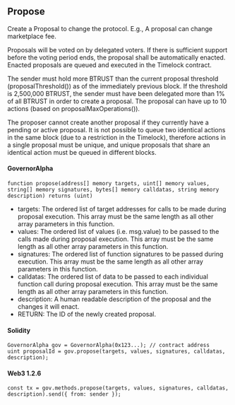 Propose
-------

Create a Proposal to change the protocol. E.g., A proposal can change marketplace fee.

Proposals will be voted on by delegated voters. If there is sufficient support before the voting period ends, the proposal shall be automatically enacted. Enacted proposals are queued and executed in the Timelock contract.

The sender must hold more BTRUST than the current proposal threshold (proposalThreshold()) as of the immediately previous block. If the threshold is 2,500,000 BTRUST, the sender must have been delegated more than 1% of all BTRUST in order to create a proposal. The proposal can have up to 10 actions (based on proposalMaxOperations()).

The proposer cannot create another proposal if they currently have a pending or active proposal. It is not possible to queue two identical actions in the same block (due to a restriction in the Timelock), therefore actions in a single proposal must be unique, and unique proposals that share an identical action must be queued in different blocks.

#### GovernorAlpha

```
function propose(address[] memory targets, uint[] memory values, string[] memory signatures, bytes[] memory calldatas, string memory description) returns (uint)
```

-   targets: The ordered list of target addresses for calls to be made during proposal execution. This array must be the same length as all other array parameters in this function.
-   values: The ordered list of values (i.e. msg.value) to be passed to the calls made during proposal execution. This array must be the same length as all other array parameters in this function.
-   signatures: The ordered list of function signatures to be passed during execution. This array must be the same length as all other array parameters in this function.
-   calldatas: The ordered list of data to be passed to each individual function call during proposal execution. This array must be the same length as all other array parameters in this function.
-   description: A human readable description of the proposal and the changes it will enact.
-   RETURN: The ID of the newly created proposal.

#### Solidity

```
GovernorAlpha gov = GovernorAlpha(0x123...); // contract address
uint proposalId = gov.propose(targets, values, signatures, calldatas, description);
```

#### Web3 1.2.6

```
const tx = gov.methods.propose(targets, values, signatures, calldatas, description).send({ from: sender });
```